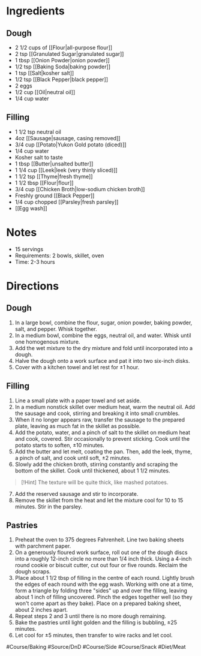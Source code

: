 # Ingredients
## Dough
- 2 1/2 cups of [[Flour|all-purpose flour]]
- 2 tsp [[Granulated Sugar|granulated sugar]]
- 1 tbsp [[Onion Powder|onion powder]]
- 1/2 tsp [[Baking Soda|baking powder]]
- 1 tsp [[Salt|kosher salt]]
- 1/2 tsp [[Black Pepper|black pepper]]
- 2 eggs
- 1/2 cup [[Oil|neutral oil]]
- 1/4 cup water
## Filling
- 1 1/2 tsp neutral oil
- 4oz [[Sausage|sausage, casing removed]]
- 3/4 cup [[Potato|Yukon Gold potato (diced)]]
- 1/4 cup water
- Kosher salt to taste
- 1 tbsp [[Butter|unsalted butter]]
- 1 1/4 cup [[Leek|leek (very thinly sliced)]]
- 1 1/2 tsp [[Thyme|fresh thyme]]
- 1 1/2 tbsp [[Flour|flour]]
- 3/4 cup [[Chicken Broth|low-sodium chicken broth]]
- Freshly ground [[Black Pepper]]
- 1/4 cup chopped [[Parsley|fresh parsley]]
- [[Egg wash]]
# Notes
- 15 servings
- Requirements: 2 bowls, skillet, oven
- Time: 2-3 hours

# Directions
## Dough
1. In a large bowl, combine the flour, sugar, onion powder, baking powder, salt, and pepper. Whisk together.
2. In a medium bowl, combine the eggs, neutral oil, and water. Whisk until one homogenous mixture.
3. Add the wet mixture to the dry mixture and fold until incorporated into a dough.
4. Halve the dough onto a work surface and pat it into two six-inch disks. 
5. Cover with a kitchen towel and let rest for ±1 hour.

## Filling
1. Line a small plate with a paper towel and set aside.
2. In a medium nonstick skillet over medium heat, warm the neutral oil. Add the sausage and cook, stirring and breaking it into small crumbles.
3. When it no longer appears raw, transfer the sausage to the prepared plate, leaving as much fat in the skillet as possible.
4. Add the potato, water, and a pinch of salt to the skillet on medium heat and cook, covered. Stir occasionally to prevent sticking. Cook until the potato starts to soften, ±10 minutes.
5. Add the butter and let melt, coating the pan. Then, add the leek, thyme, a pinch of salt, and cook until soft, ±2 minutes.
6. Slowly add the chicken broth, stirring constantly and scraping the bottom of the skillet. Cook until thickened, about 1 1/2 minutes.
> [!Hint] The texture will be quite thick, like mashed potatoes.
7. Add the reserved sausage and stir to incorporate. 
8. Remove the skillet from the heat and let the mixture cool for 10 to 15 minutes. Stir in the parsley.
## Pastries
1. Preheat the oven to 375 degrees Fahrenheit. Line two baking sheets with parchment paper.
2. On a generously floured work surface, roll out one of the dough discs into a roughly 12-inch circle no more than 1/4 inch thick. Using a 4-inch round cookie or biscuit cutter, cut out four or five rounds. Reclaim the dough scraps.
3. Place about 1 1/2 tbsp of filling in the centre of each round. Lightly brush the edges of each round with the egg wash. Working with one at a time, form a triangle by folding three "sides" up and over the filling, leaving about 1 inch of filling uncovered. Pinch the edges together well (so they won't come apart as they bake). Place on a prepared baking sheet, about 2 inches apart.
4. Repeat steps 2 and 3 until there is no more dough remaining.
5. Bake the pastries until light golden and the filling is bubbling, ±25 minutes.
6. Let cool for ±5 minutes, then transfer to wire racks and let cool.

#Course/Baking #Source/DnD #Course/Side #Course/Snack #Diet/Meat 
